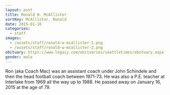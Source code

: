 ```yaml
---
layout: post
title: Ronald W. McAllister
sortKey: McAllister, Ronald
date: 2015-01-16
categories:
  - staff
images:
  - /assets/staff/ronald-w-mcallister-1.png
  - /assets/staff/ronald-w-mcallister-2.png
obituary: https://www.legacy.com/obituaries/seattletimes/obituary.aspx?n=ron-w-mcallister&pid=173949856
gender: male
---
```

Ron (aka Coach Mac) was an assistant coach under John Schindele and then the head football coach between 1971-73.  He was also a P.E. teacher at Interlake from 1969 all the way up to 1988.  He passed away on January 16, 2015 at the age of 79.  

